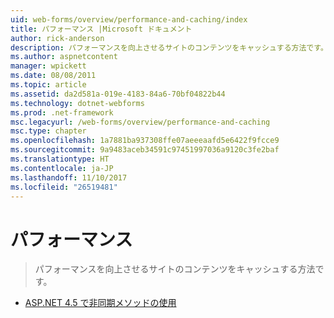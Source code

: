```yaml
---
uid: web-forms/overview/performance-and-caching/index
title: パフォーマンス |Microsoft ドキュメント
author: rick-anderson
description: パフォーマンスを向上させるサイトのコンテンツをキャッシュする方法です。
ms.author: aspnetcontent
manager: wpickett
ms.date: 08/08/2011
ms.topic: article
ms.assetid: da2d581a-019e-4183-84a6-70bf04822b44
ms.technology: dotnet-webforms
ms.prod: .net-framework
msc.legacyurl: /web-forms/overview/performance-and-caching
msc.type: chapter
ms.openlocfilehash: 1a7881ba937308ffe07aeeeaafd5e6422f9fcce9
ms.sourcegitcommit: 9a9483aceb34591c97451997036a9120c3fe2baf
ms.translationtype: HT
ms.contentlocale: ja-JP
ms.lasthandoff: 11/10/2017
ms.locfileid: "26519481"
---
```

<a name="performance"></a>パフォーマンス
====================
> パフォーマンスを向上させるサイトのコンテンツをキャッシュする方法です。


- [ASP.NET 4.5 で非同期メソッドの使用](using-asynchronous-methods-in-aspnet-45.md)
